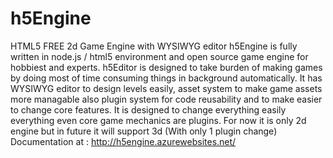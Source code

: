 # h5Engine
HTML5 FREE 2d Game Engine with WYSIWYG editor
h5Engine is fully written in node.js / html5 environment and open source game engine for hobbiest and experts. 
h5Editor is designed to take burden of making games by doing most of time consuming things in background automatically. It has WYSIWYG editor to design levels easily, asset system to make game assets more managable also plugin system for code reusability and to make easier to change core features. 
It is designed to change everything easily everything even core game mechanics are plugins. For now it is only 2d engine but in future it will support 3d (With only 1 plugin change)
Documentation at : http://h5engine.azurewebsites.net/
